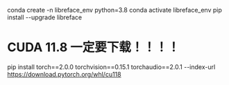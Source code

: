 conda create -n libreface_env python=3.8
conda activate libreface_env
pip install --upgrade libreface

# CUDA 11.8 一定要下载！！！！
pip install torch==2.0.0 torchvision==0.15.1 torchaudio==2.0.1 --index-url https://download.pytorch.org/whl/cu118
